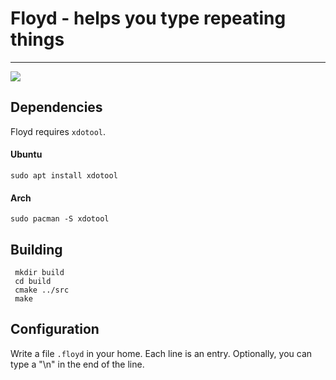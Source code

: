 # Floyd - helps you type repeating things
---

![](https://travis-ci.org/l31rb4g/floyd.svg?branch=master)

## Dependencies
Floyd requires `xdotool`.

#### Ubuntu
`sudo apt install xdotool`

#### Arch
`sudo pacman -S xdotool`


## Building
```shell
 mkdir build
 cd build
 cmake ../src
 make
 ```

## Configuration
Write a file `.floyd` in your home. Each line is an entry. Optionally, you can
type a "\n" in the end of the line.

